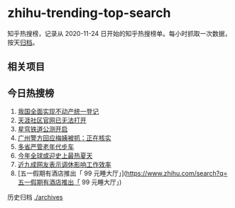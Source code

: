 # zhihu-trending-top-search

知乎热搜榜，记录从 2020-11-24
日开始的知乎热搜榜单。每小时抓取一次数据，按天[归档](./archives)。

## 相关项目

## 今日热搜榜

<!-- BEGIN -->
<!-- 最后更新时间 Wed Apr 26 2023 14:14:45 GMT+0800 (China Standard Time) -->

1. [我国全面实现不动产统一登记](https://www.zhihu.com/search?q=我国全面实现不动产统一登记)
1. [天涯社区官网已无法打开](https://www.zhihu.com/search?q=天涯社区官网已无法打开)
1. [星穹铁道公测开启](https://www.zhihu.com/search?q=星穹铁道公测开启)
1. [广州警方回应梅姨被抓：正在核实](https://www.zhihu.com/search?q=广州警方回应梅姨被抓：正在核实)
1. [多省严管老年代步车](https://www.zhihu.com/search?q=多省严管老年代步车)
1. [今年全球或迎史上最热夏天](https://www.zhihu.com/search?q=今年全球或迎史上最热夏天)
1. [近九成网友表示调休影响工作效率](https://www.zhihu.com/search?q=近九成网友表示调休影响工作效率)
1. [五一假期有酒店推出「 99
   元睡大厅」](https://www.zhihu.com/search?q=五一假期有酒店推出「 99
   元睡大厅」)

<!-- END -->

历史归档 [./archives](./archives)

